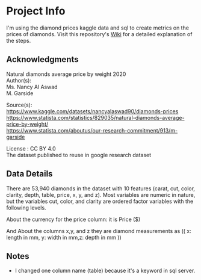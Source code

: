 <H1>Project Info</H1>
I'm using the diamond prices kaggle data and sql to create metrics on the prices of diamonds. Visit this repository's <a href="https://github.com/DeeDee76/sql-diamond-prices/wiki">Wiki</a> for a detailed explanation of the steps.

<H2>Acknowledgments</H2>
Natural diamonds average price by weight 2020</BR>
Author(s):</BR>
Ms. Nancy Al Aswad</BR>
M. Garside</BR>

Source(s):</BR>
https://www.kaggle.com/datasets/nancyalaswad90/diamonds-prices </BR>
https://www.statista.com/statistics/829035/natural-diamonds-average-price-by-weight/</BR>
https://www.statista.com/aboutus/our-research-commitment/913/m-garside </BR>

License : CC BY 4.0</BR>
The dataset published to reuse in google research dataset</BR>

<H2>Data Details</H2>

There are 53,940 diamonds in the dataset with 10 features (carat, cut, color, clarity, depth, table, price, x, y, and z). Most variables are numeric in nature, but the variables cut, color, and clarity are ordered factor variables with the following levels.

About the currency for the price column: it is Price ($)

And About the columns x,y, and z they are diamond measurements as (( x: length in mm, y: width in mm,z: depth in mm ))

<H2>Notes</H2>

* I changed one column name (table) because it's a keyword in sql server.
